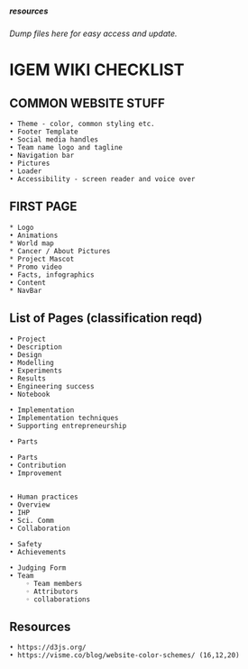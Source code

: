 ##### resources


*Dump files here for easy access and update.*


# IGEM WIKI CHECKLIST


## COMMON WEBSITE STUFF
    • Theme - color, common styling etc.
    • Footer Template
    • Social media handles
    • Team name logo and tagline
    • Navigation bar 
    • Pictures 
    • Loader
    • Accessibility - screen reader and voice over 

## FIRST PAGE 
    * Logo
    • Animations
    * World map
    * Cancer / About Pictures
    * Project Mascot
    * Promo video
    • Facts, infographics
    • Content
    * NavBar

## List of Pages (classification reqd)
    • Project 
    • Description
    • Design
    • Modelling
    • Experiments
    • Results
    • Engineering success
    • Notebook 

    • Implementation 
    • Implementation techniques 
    • Supporting entrepreneurship

    • Parts 

    • Parts 
    • Contribution
    • Improvement 


    • Human practices 
    • Overview 
    • IHP 
    • Sci. Comm
    • Collaboration

    • Safety
    • Achievements 

    • Judging Form
    • Team 
        ◦ Team members
        ◦ Attributors
        ◦ collaborations

## Resources
    • https://d3js.org/
    • https://visme.co/blog/website-color-schemes/ (16,12,20)
